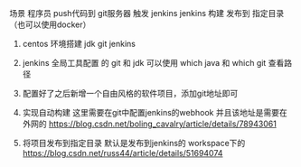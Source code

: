 场景
程序员 push代码到 git服务器
触发 jenkins 
jenkins 构建 发布到 指定目录（也可以使用docker）

1. centos 环境搭建
jdk  git jenkins 

2. jenkins 全局工具配置 的 git 和 jdk
可以使用 which java 和 which git 查看路径

3. 配置好了之后新增一个自由风格的软件项目，添加git地址即可

4. 实现自动构建
这里需要在git中配置jenkins的webhook
并且该地址是需要在外网的
https://blog.csdn.net/boling_cavalry/article/details/78943061

5. 将项目发布到指定目录
默认是发布到jenkins的 workspace下的
https://blog.csdn.net/russ44/article/details/51694074



